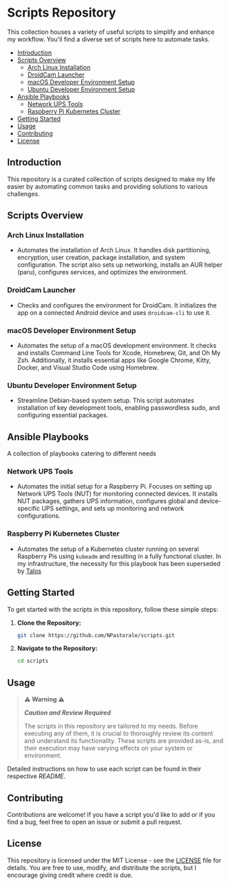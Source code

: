 # Scripts Repository <!-- omit from toc -->

This collection houses a variety of useful scripts to simplify and enhance my workflow. You'll find a diverse set of scripts here to automate tasks.

- [Introduction](#introduction)
- [Scripts Overview](#scripts-overview)
  - [Arch Linux Installation](#arch-linux-installation)
  - [DroidCam Launcher](#droidcam-launcher)
  - [macOS Developer Environment Setup](#macos-developer-environment-setup)
  - [Ubuntu Developer Environment Setup](#ubuntu-developer-environment-setup)
- [Ansible Playbooks](#ansible-playbooks)
  - [Network UPS Tools](#network-ups-tools)
  - [Raspberry Pi Kubernetes Cluster](#raspberry-pi-kubernetes-cluster)
- [Getting Started](#getting-started)
- [Usage](#usage)
- [Contributing](#contributing)
- [License](#license)

## Introduction

This repository is a curated collection of scripts designed to make my life easier by automating common tasks and providing solutions to various challenges.

## Scripts Overview

### Arch Linux Installation

- Automates the installation of Arch Linux. It handles disk partitioning, encryption, user creation, package installation, and system configuration. The script also sets up networking, installs an AUR helper (paru), configures services, and optimizes the environment.

### DroidCam Launcher

- Checks and configures the environment for DroidCam. It initializes the app on a connected Android device and uses `droidcam-cli` to use it.

### macOS Developer Environment Setup

- Automates the setup of a macOS development environment. It checks and installs Command Line Tools for Xcode, Homebrew, Git, and Oh My Zsh. Additionally, it installs essential apps like Google Chrome, Kitty, Docker, and Visual Studio Code using Homebrew.

### Ubuntu Developer Environment Setup

- Streamline Debian-based system setup. This script automates installation of key development tools, enabling passwordless sudo, and configuring essential packages.

## Ansible Playbooks

A collection of playbooks catering to different needs

### Network UPS Tools

- Automates the initial setup for a Raspberry Pi. Focuses on setting up Network UPS Tools (NUT) for monitoring connected devices. It installs NUT packages, gathers UPS information, configures global and device-specific UPS settings, and sets up monitoring and network configurations.

### Raspberry Pi Kubernetes Cluster

- Automates the setup of a Kubernetes cluster running on several Raspberry Pis using `kubeadm` and resulting in a fully functional cluster. In my infrastructure, the necessity for this playbook has been superseded by [Talos](https://www.talos.dev/)

## Getting Started

To get started with the scripts in this repository, follow these simple steps:

1. **Clone the Repository:**

   ```bash
   git clone https://github.com/NPastorale/scripts.git
   ```

2. **Navigate to the Repository:**

   ```bash
   cd scripts
   ```

## Usage

> **⚠️ Warning ⚠️**
>
> **_Caution and Review Required_**
>
> The scripts in this repository are tailored to my needs. Before executing any of them, it is crucial to thoroughly review its content and understand its functionality. These scripts are provided as-is, and their execution may have varying effects on your system or environment.

Detailed instructions on how to use each script can be found in their respective _README_.

## Contributing

Contributions are welcome! If you have a script you'd like to add or if you find a bug, feel free to open an issue or submit a pull request.

## License

This repository is licensed under the MIT License - see the [LICENSE](LICENSE) file for details. You are free to use, modify, and distribute the scripts, but I encourage giving credit where credit is due.
